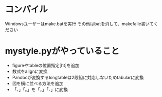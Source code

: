 # コンパイル
Windowsユーザーはmake.batを実行
その他はbatを消して、makefaile書いてください

# mystyle.pyがやっていること
* figureやtableの位置指定[ht]を追加
* 数式をalignに変換
* Pandocが変換するlongtableは2段組に対応しないためtabularに変換
* 図を横に並べる方法を追加
* 「、」「。」を「，」「．」に変換
